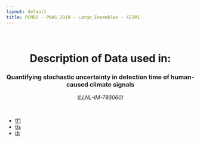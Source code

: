 ```yaml
---
layout: default
title: PCMDI - PNAS_2019 - Large_Ensembles - CESM1
---
```


<br>
<center>
    <p>
        <h1>Description of Data used in:</h1>
        <h3>Quantifying stochastic uncertainty in detection time of human-caused climate signals</h3>
    </p>
    <p><em>(LLNL-IM-793060)</em></p>
</center>
<br>

* [tf1](tf1/index.html)
* [tls](tls/index.html)
* [tlt](tlt/index.html)